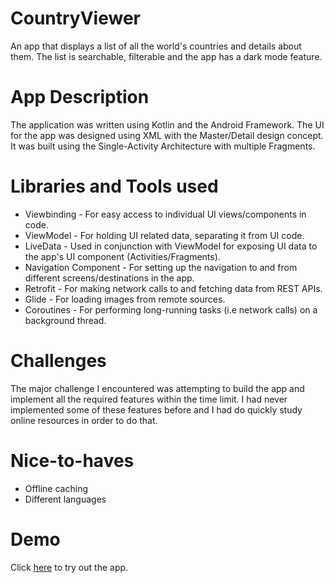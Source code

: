 # CountryViewer

An app that displays a list of all the world's countries and details about them. The list is searchable, filterable and the app has a dark mode feature.

# App Description

 The application was written using Kotlin and the Android Framework. The UI for the app was designed using XML with the Master/Detail design concept. It was built using the Single-Activity Architecture with multiple Fragments.
 
# Libraries and Tools used
 
 * Viewbinding - For easy access to individual UI views/components in code.
 * ViewModel - For holding UI related data, separating it from UI code.
 * LiveData - Used in conjunction with ViewModel for exposing UI data to the app's UI component (Activities/Fragments).
 * Navigation Component - For setting up the navigation to and from different screens/destinations in the app.
 * Retrofit - For making network calls to and fetching data from REST APIs.
 * Glide - For loading images from remote sources.
 * Coroutines - For performing long-running tasks (i.e network calls) on a background thread.
 
# Challenges 
 
The major challenge I encountered was attempting to build the app and implement all the required features within the time limit. I had never implemented some of these features before and I had do quickly study online resources in order to do that.

# Nice-to-haves

* Offline caching
* Different languages

# Demo

Click [here](https://appetize.io/app/26nxnszmdbbjummzeolwqw7t5e) to try out the app.
